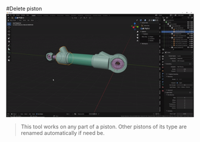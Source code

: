#Delete piston
![Radial array](../gifs/deletepiston.gif)
  
>This tool works on any part of a piston. Other pistons of its type are renamed automatically if need be.

